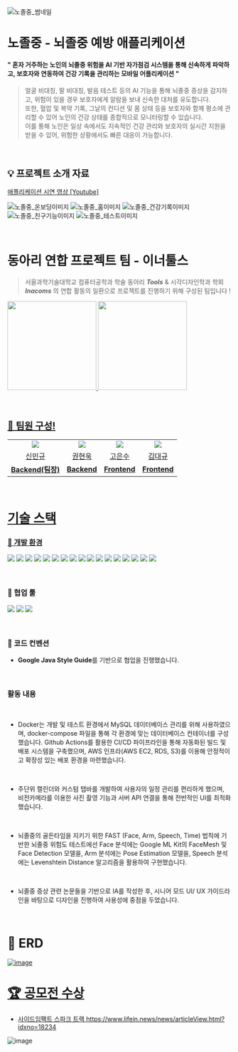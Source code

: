 ![노졸중_썸네일](https://github.com/user-attachments/assets/499d1a5c-5df0-4a63-b5b3-58024e6b0768)

# 노졸중 - 뇌졸중 예방 애플리케이션

#### " 혼자 거주하는 노인의 뇌졸중 위험을 AI 기반 자가점검 시스템을 통해 신속하게 파악하고, 보호자와 연동하여 건강 기록을 관리하는 모바일 어플리케이션 "

> 얼굴 비대칭, 팔 비대칭, 발음 테스트 등의 AI 기능을 통해 뇌졸중 증상을 감지하고, 위험이 있을 경우 보호자에게 알람을 보내 신속한 대처를 유도합니다. 
<br> 또한, 혈압 및 복약 기록, 그날의 컨디션 및 몸 상태 등을 보호자와 함께 평소에 관리할 수 있어 노인의 건강 상태를 종합적으로 모니터링할 수 있습니다. 
<br> 이를 통해 노인은 일상 속에서도 지속적인 건강 관리와 보호자의 실시간 지원을 받을 수 있어, 위험한 상황에서도 빠른 대응이 가능합니다.

<br/>

## 💡 프로젝트 소개 자료
[애플리케이션 시연 영상 [Youtube]](https://www.youtube.com/watch?v=0ctTDnwBDrI&list=PLK8dBO6wbrd9iLtOpvzSiheZkXrCa4bhV&index=1)

![노졸중_온보딩이미지](https://github.com/user-attachments/assets/6aae5c00-1e7b-47c3-b236-c4e84902283b)
![노졸중_홈이미지](https://github.com/user-attachments/assets/2d334d0b-3b62-4466-8dd3-8ad49d917927)
![노졸중_건강기록이미지](https://github.com/user-attachments/assets/a45d0d98-940f-46fb-bb21-3f87cd3a45ce)
![노졸중_친구기능이미지](https://github.com/user-attachments/assets/204eb3de-0901-4a64-a2e7-86c51fffea6c)
![노졸중_테스트이미지](https://github.com/user-attachments/assets/73c1700b-4f85-452c-aeaf-3fbe680a49b4)

</br>


# 동아리 연합 프로젝트 팀 - 이너툴스

> 서울과학기술대학교 컴퓨터공학과 학술 동아리 ***Tools*** & 시각디자인학과 학회 ***Inacoms*** 의 연합 활동의 일환으로 프로젝트를 진행하기 위해 구성된 팀입니다 !

<a href="https://www.instagram.com/seoultech_tools/?igsh=MWpnaDNpbjU2dXM4NA"><img src="https://github.com/user-attachments/assets/5d1d30d9-7653-4b55-8033-0c24840f8062"  width="200" height="200"/>
<a href="[https://www.instagram.com/seoultech_tools/?igsh=MWpnaDNpbjU2dXM4NA](https://www.instagram.com/inacoms?igsh=dTZoa3BvbXhuczhl)"><img src="https://github.com/user-attachments/assets/405c8e9a-be76-4161-9b55-c44dbb80bbfe"  width="200" height="200"/>

<br/>

## 👥 팀원 구성!

<table align="center">
  <tr align="center">
        <td>
            <img src="https://avatars.githubusercontent.com/u/98581610?v=4">
        </td>
        <td>
            <img src="https://avatars.githubusercontent.com/u/113490741?v=4"">
        </td>
        <td>
            <img src="https://avatars.githubusercontent.com/u/113167709?v=4">
        </td>
        <td>
            <img src="https://avatars.githubusercontent.com/u/136952602?v=4">
        </td>
    </tr>
    <tr align="center">
        <td><a href="https://github.com/uykm">신민규</a></td>
        <td><a href="https://github.com/woogie01">권현욱</a></td>
        <td><a href="https://github.com/skdltn210">고은수</a></td>
        <td><a href="https://github.com/KimDaegyu-Dev">김대규</a></td>
    </tr>
    <tr align="center">
        <td><B>Backend(팀장)</B></td>
        <td><B>Backend</B></td>
        <td><B>Frontend</B></td>
        <td><B>Frontend</B></td>
    </tr>
</table>

</br>

# 기술 스택

### 🍏 개발 환경

<img src="https://img.shields.io/badge/IntelliJ IDEA-ff6289?style=flat-square&logo=IntelliJ IDEA&logoColor=black&style=flat"/></a>
<img src="https://img.shields.io/badge/Java21-007396?style=flat-square&logo=Java&logoColor=white&style=flat"/></a>
<img src="https://img.shields.io/badge/Gradle-02303A?style=flat-square&logo=Gradle&logoColor=white"/></a>
<img src="https://img.shields.io/badge/Spring Boot 3.2.0-6DB33F?style=flat-square&logo=Spring&logoColor=white&style=flat"/></a>
<img src="https://img.shields.io/badge/Spring%20Data%20JPA-6DB33F?style=flat-square&logo=Spring-Data-JPA&logoColor=white"></a>
<img src="https://img.shields.io/badge/Spring Security-6DB33F?style=flat-square&logo=spring-security&logoColor=white&style=flat"/></a>
<img src="https://img.shields.io/badge/Junit-25A162?style=flat-&logo=JUnit5&logoColor=white&style=flat"/></a>
<img src="https://img.shields.io/badge/MySQL 9-4479A1?style=flat-square&logo=MySQL&logoColor=white&style=flat"/></a>
<img src="https://img.shields.io/badge/Lombok-68BC71?style=flat-square&logo=Lombok&logoColor=white"/></a>
<img src="https://img.shields.io/badge/Flyway-CC0200?style=flat-square&logo=Flyway&logoColor=white"/></a>
<img src="https://img.shields.io/badge/Docker-2496ED?style=flat-square&logo=Docker&logoColor=white"/></a>
<img src="https://img.shields.io/badge/Github Actions-2088FF?style=flat-square&logo=GithubActions&logoColor=white&style=flat"/></a>
<img src="https://img.shields.io/badge/Google ML Kit-4285F4?style=flat-square"/></a>
<img src="https://img.shields.io/badge/AWS-232F3E?style=flat-square&logo=Amazon Web Service&logoColor=white&style=flat"/></a>
<img src="https://img.shields.io/badge/Amazon S3-569A31?style=flat-square&logo=Amazon S3&logoColor=white&style=flat"/></a>
<img src="https://img.shields.io/badge/Amazon RDS-527FFF?style=flat-square&logo=Amazon RDS&logoColor=white&style=flat"/></a>
<img src="https://img.shields.io/badge/Amazon EC2-FF9900?style=flat-square&logo=Amazon EC2&logoColor=white&style=flat"/></a>

<br/>

### 🍏 협업 툴
<img src="https://img.shields.io/badge/Notion-FFFFFF?style=flat-square&logo=Notion&logoColor=black"/></a>
<img src="https://img.shields.io/badge/Github-000000?style=flat-square&logo=Github&logoColor=white&style=flat"/></a>
<img src="https://img.shields.io/badge/Swagger-85EA2D?style=flat-square&logo=Swagger&logoColor=white&style=flat"/></a>

<br/>

### 🍏 코드 컨벤션
- **Google Java Style Guide**를 기반으로 협업을 진행했습니다.

<br/>

### 활동 내용
<br/>

- Docker는 개발 및 테스트 환경에서 MySQL 데이터베이스 관리를 위해 사용하였으며, docker-compose 파일을 통해 각 환경에 맞는 데이터베이스 컨테이너를 구성했습니다. 
Github Actions를 활용한 CI/CD 파이프라인을 통해 자동화된 빌드 및 배포 시스템을 구축했으며, AWS 인프라(AWS EC2, RDS, S3)를 이용해 안정적이고 확장성 있는 배포 환경을 마련했습니다.
<br/>

- 주단위 캘린더와 커스텀 탭바를 개발하여 사용자의 일정 관리를 편리하게 했으며, 비전카메라를 이용한 사진 촬영 기능과 서버 API 연결을 통해 전반적인 UI를 최적화했습니다.
<br/>

- 뇌졸중의 골든타임을 지키기 위한 FAST (Face, Arm, Speech, Time) 법칙에 기반한 뇌졸중 위험도 테스트에선 Face 분석에는 Google ML Kit의 FaceMesh 및 Face Detection 모델을, Arm 분석에는 Pose Estimation 모델을, Speech 분석에는 Levenshtein Distance 알고리즘을 활용하여 구현했습니다.
<br/>

- 뇌졸중 증상 관련 논문들을 기반으로 IA를 작성한 후, 시니어 모드 UI/ UX 가이드라인을 바탕으로 디자인을 진행하여 사용성에 중점을 두었습니다.

</br>

# 🧾 ERD
<a href="https://www.erdcloud.com/d/oT2ZTB2d5Tevo5WjX">![image](https://github.com/user-attachments/assets/c80b5b40-74b0-42de-ae48-a7c5bf104e5f)

# 🏆 공모전 수상

- 사이드임팩트 스파크 트랙
https://www.lifein.news/news/articleView.html?idxno=18234

![image](https://github.com/user-attachments/assets/003aefe6-b133-4926-a6ac-8b5d5ee63aa0)
